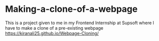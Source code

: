 # Making-a-clone-of-a-webpage
This is a project given to me in my Frontend Internship at Supsoft where I have to make a clone of a pre-existing webpage
https://kiranali25.github.io/Webpage-Cloning/
